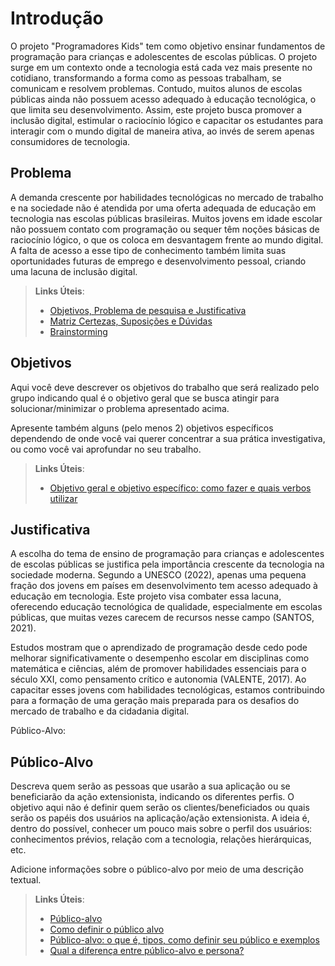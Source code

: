 # Introdução

O projeto "Programadores Kids" tem como objetivo ensinar fundamentos de programação para crianças e adolescentes de escolas públicas. O projeto surge em um contexto onde a tecnologia está cada vez mais presente no cotidiano, transformando a forma como as pessoas trabalham, se comunicam e resolvem problemas. Contudo, muitos alunos de escolas públicas ainda não possuem acesso adequado à educação tecnológica, o que limita seu desenvolvimento. Assim, este projeto busca promover a inclusão digital, estimular o raciocínio lógico e capacitar os estudantes para interagir com o mundo digital de maneira ativa, ao invés de serem apenas consumidores de tecnologia.

## Problema
A demanda crescente por habilidades tecnológicas no mercado de trabalho e na sociedade não é atendida por uma oferta adequada 
de educação em tecnologia nas escolas públicas brasileiras. Muitos jovens em idade escolar não possuem contato com programação ou
sequer têm noções básicas de raciocínio lógico, o que os coloca em desvantagem frente ao mundo digital. A falta de acesso a esse
tipo de conhecimento também limita suas oportunidades futuras de emprego e desenvolvimento pessoal, criando uma lacuna de
inclusão digital.

> **Links Úteis**:
> - [Objetivos, Problema de pesquisa e Justificativa](https://medium.com/@versioparole/objetivos-problema-de-pesquisa-e-justificativa-c98c8233b9c3)
> - [Matriz Certezas, Suposições e Dúvidas](https://medium.com/educa%C3%A7%C3%A3o-fora-da-caixa/matriz-certezas-suposi%C3%A7%C3%B5es-e-d%C3%BAvidas-fa2263633655)
> - [Brainstorming](https://www.euax.com.br/2018/09/brainstorming/)

## Objetivos

Aqui você deve descrever os objetivos do trabalho que será realizado pelo grupo indicando qual é o objetivo geral que se busca atingir para solucionar/minimizar o problema apresentado acima. 

Apresente também alguns (pelo menos 2) objetivos específicos dependendo de onde você vai querer concentrar a sua prática investigativa, ou como você vai aprofundar no seu trabalho.
 
> **Links Úteis**:
> - [Objetivo geral e objetivo específico: como fazer e quais verbos utilizar](https://blog.mettzer.com/diferenca-entre-objetivo-geral-e-objetivo-especifico/)

## Justificativa

A escolha do tema de ensino de programação para crianças e adolescentes de escolas públicas se justifica pela importância crescente da tecnologia na sociedade moderna. Segundo a UNESCO (2022), apenas uma pequena fração dos jovens em países em desenvolvimento tem acesso adequado à educação em tecnologia. Este projeto visa combater essa lacuna, oferecendo educação tecnológica de qualidade, especialmente em escolas públicas, que muitas vezes carecem de recursos nesse campo (SANTOS, 2021).

Estudos mostram que o aprendizado de programação desde cedo pode melhorar significativamente o desempenho escolar em disciplinas como matemática e ciências, além de promover habilidades essenciais para o século XXI, como pensamento crítico e autonomia (VALENTE, 2017). Ao capacitar esses jovens com habilidades tecnológicas, estamos contribuindo para a formação de uma geração mais preparada para os desafios do mercado de trabalho e da cidadania digital.

Público-Alvo:

## Público-Alvo

Descreva quem serão as pessoas que usarão a sua aplicação ou se beneficiarão da ação extensionista, indicando os diferentes perfis. O objetivo aqui não é definir quem serão os clientes/beneficiados ou quais serão os papéis dos usuários na aplicação/ação extensionista. A ideia é, dentro do possível, conhecer um pouco mais sobre o perfil dos usuários: conhecimentos prévios, relação com a tecnologia, relações hierárquicas, etc.

Adicione informações sobre o público-alvo por meio de uma descrição textual.

> **Links Úteis**:
> - [Público-alvo](https://blog.hotmart.com/pt-br/publico-alvo/)
> - [Como definir o público alvo](https://exame.com/pme/5-dicas-essenciais-para-definir-o-publico-alvo-do-seu-negocio/)
> - [Público-alvo: o que é, tipos, como definir seu público e exemplos](https://klickpages.com.br/blog/publico-alvo-o-que-e/)
> - [Qual a diferença entre público-alvo e persona?](https://rockcontent.com/blog/diferenca-publico-alvo-e-persona/)
